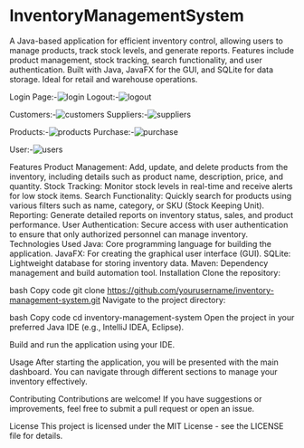 # InventoryManagementSystem
A Java-based application for efficient inventory control, allowing users to manage products, track stock levels, and generate reports. Features include product management, stock tracking, search functionality, and user authentication. Built with Java, JavaFX for the GUI, and SQLite for data storage. Ideal for retail and warehouse operations.

Login Page:-![login](https://github.com/user-attachments/assets/518ba8f4-17b2-4106-8e2c-7a33f679868f)         Logout:-![logout](https://github.com/user-attachments/assets/a2811b9c-b916-4c4e-8253-29a5b2575588)


Customers:-![customers](https://github.com/user-attachments/assets/9714d405-3739-409e-9f2a-7470cd0273c1)       Suppliers:-![suppliers](https://github.com/user-attachments/assets/85e744a1-c647-4567-ae3c-7abb2357befb)


Products:-![products](https://github.com/user-attachments/assets/28fffb12-58bc-4bf7-b862-fd88a2d8c54c)          Purchase:-![purchase](https://github.com/user-attachments/assets/22eae5de-c7ff-4c86-bc4e-ce7482c38d9b)


User:-![users](https://github.com/user-attachments/assets/12ac95cb-0721-4767-abe7-8a21ab2c6067)

Features
Product Management: Add, update, and delete products from the inventory, including details such as product name, description, price, and quantity.
Stock Tracking: Monitor stock levels in real-time and receive alerts for low stock items.
Search Functionality: Quickly search for products using various filters such as name, category, or SKU (Stock Keeping Unit).
Reporting: Generate detailed reports on inventory status, sales, and product performance.
User Authentication: Secure access with user authentication to ensure that only authorized personnel can manage inventory.
Technologies Used
Java: Core programming language for building the application.
JavaFX: For creating the graphical user interface (GUI).
SQLite: Lightweight database for storing inventory data.
Maven: Dependency management and build automation tool.
Installation
Clone the repository:

bash
Copy code
git clone https://github.com/yourusername/inventory-management-system.git
Navigate to the project directory:

bash
Copy code
cd inventory-management-system
Open the project in your preferred Java IDE (e.g., IntelliJ IDEA, Eclipse).

Build and run the application using your IDE.

Usage
After starting the application, you will be presented with the main dashboard. You can navigate through different sections to manage your inventory effectively.

Contributing
Contributions are welcome! If you have suggestions or improvements, feel free to submit a pull request or open an issue.

License
This project is licensed under the MIT License - see the LICENSE file for details.
